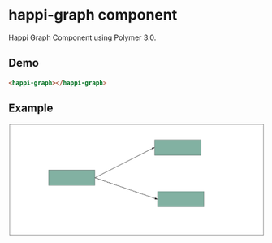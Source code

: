 # happi-graph component

Happi Graph Component using Polymer 3.0.

## Demo

```html
<happi-graph></happi-graph>
```

## Example

![3 nodes graph example](./docs/print-screen-happi-graph-3-nodes.png?raw=true "3 nodes graph example")
